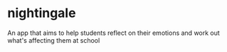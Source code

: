 # nightingale
An app that aims to help students reflect on their emotions and work out what's affecting them at school
